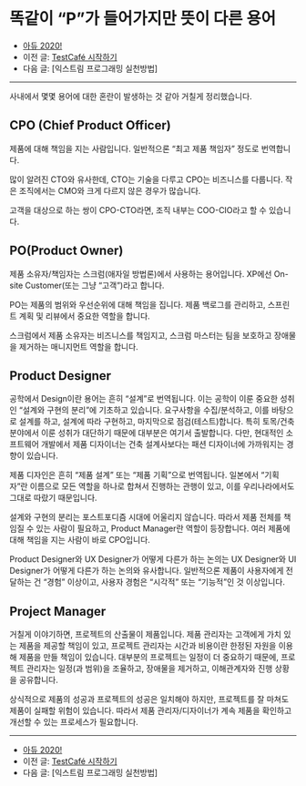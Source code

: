 # 똑같이 “P”가 들어가지만 뜻이 다른 용어

- [아듀 2020!](https://adieu2020.ahastudio.com/)
- 이전 글: [TestCafé 시작하기](https://j.mp/2KaTTKb)
- 다음 글: [익스트림 프로그래밍 실천방법]

---

사내에서 몇몇 용어에 대한 혼란이 발생하는 것 같아 거칠게 정리했습니다.

## CPO (Chief Product Officer)

제품에 대해 책임을 지는 사람입니다.
일반적으론 “최고 제품 책임자” 정도로 번역합니다.

많이 알려진 CTO와 유사한데, CTO는 기술을 다루고 CPO는 비즈니스를 다룹니다.
작은 조직에서는 CMO와 크게 다르지 않은 경우가 많습니다.

고객을 대상으로 하는 쌍이 CPO-CTO라면, 조직 내부는 COO-CIO라고 할 수 있습니다.

## PO(Product Owner)

제품 소유자/책임자는 스크럼(애자일 방법론)에서 사용하는 용어입니다.
XP에선 On-site Customer(또는 그냥 “고객”)라고 합니다.

PO는 제품의 범위와 우선순위에 대해 책임을 집니다.
제품 백로그를 관리하고, 스프린트 계획 및 리뷰에서 중요한 역할을 합니다.

스크럼에서 제품 소유자는 비즈니스를 책임지고,
스크럼 마스터는 팀을 보호하고 장애물을 제거하는 매니지먼트 역할을 합니다.

## Product Designer

공학에서 Design이란 용어는 흔히 “설계”로 번역됩니다.
이는 공학이 이룬 중요한 성취인 “설계와 구현의 분리”에 기초하고 있습니다.
요구사항을 수집/분석하고, 이를 바탕으로 설계를 하고, 설계에 따라 구현하고,
마지막으로 점검(테스트)합니다.
특히 토목/건축 분야에서 이룬 성취가 대단하기 때문에 대부분은 여기서 출발합니다.
다만, 현대적인 소프트웨어 개발에서 제품 디자이너는 건축 설계사보다는
패션 디자이너에 가까워지는 경향이 있습니다.

제품 디자인은 흔히 “제품 설계” 또는 “제품 기획”으로 번역됩니다.
일본에서 “기획자”란 이름으로 모든 역할을 하나로 합쳐서 진행하는 관행이 있고,
이를 우리나라에서도 그대로 따랐기 때문입니다.

설계와 구현의 분리는 포스트포디즘 시대에 어울리지 않습니다.
따라서 제품 전체를 책임질 수 있는 사람이 필요하고,
Product Manager란 역할이 등장합니다.
여러 제품에 대해 책임을 지는 사람이 바로 CPO입니다.

Product Designer와 UX Designer가 어떻게 다른가 하는 논의는
UX Designer와 UI Designer가 어떻게 다른가 하는 논의와 유사합니다.
일반적으론 제품이 사용자에게 전달하는 건 “경험” 이상이고,
사용자 경험은 “시각적” 또는 “기능적”인 것 이상입니다.

## Project Manager

거칠게 이야기하면, 프로젝트의 산출물이 제품입니다.
제품 관리자는 고객에게 가치 있는 제품을 제공할 책임이 있고,
프로젝트 관리자는 시간과 비용이란 한정된 자원을 이용해
제품을 만들 책임이 있습니다.
대부분의 프로젝트는 일정이 더 중요하기 때문에,
프로젝트 관리자는 일정(과 범위)을 조율하고, 장애물을 제거하고,
이해관계자와 진행 상황을 공유합니다.

상식적으로 제품의 성공과 프로젝트의 성공은 일치해야 하지만,
프로젝트를 잘 마쳐도 제품이 실패할 위험이 있습니다.
따라서 제품 관리자/디자이너가 계속 제품을 확인하고 개선할 수 있는
프로세스가 필요합니다.

---

- [아듀 2020!](https://adieu2020.ahastudio.com/)
- 이전 글: [TestCafé 시작하기](https://j.mp/2KaTTKb)
- 다음 글: [익스트림 프로그래밍 실천방법]
